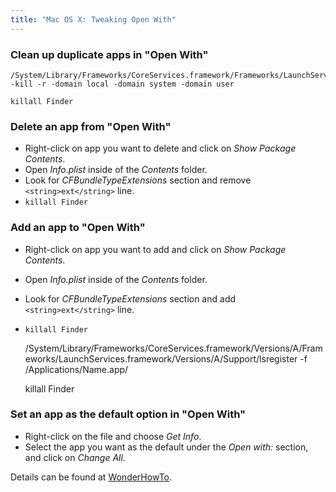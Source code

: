 ```yaml
---
title: "Mac OS X: Tweaking Open With"
---
```


### Clean up duplicate apps in "Open With"

    /System/Library/Frameworks/CoreServices.framework/Frameworks/LaunchServices.framework/Support/lsregister -kill -r -domain local -domain system -domain user

    killall Finder

### Delete an app from "Open With"

* Right-click on app you want to delete and click on *Show Package Contents*.
* Open *Info.plist* inside of the *Contents* folder.
* Look for *CFBundleTypeExtensions* section and remove `<string>ext</string>` line.
* `killall Finder`

### Add an app to "Open With"

* Right-click on app you want to add and click on *Show Package Contents*.
* Open *Info.plist* inside of the *Contents* folder.
* Look for *CFBundleTypeExtensions* section and add `<string>ext</string>` line.
* `killall Finder`


    /System/Library/Frameworks/CoreServices.framework/Versions/A/Frameworks/LaunchServices.framework/Versions/A/Support/lsregister -f /Applications/Name.app/

    killall Finder

### Set an app as the default option in "Open With"

* Right-click on the file and choose *Get Info*.
* Select the app you want as the default under the *Open with:* section, and click on *Change All*.

Details can be found at [WonderHowTo](http://mac-how-to.wonderhowto.com/how-to/remove-duplicates-customize-open-with-menu-mac-os-x-0157100/).

